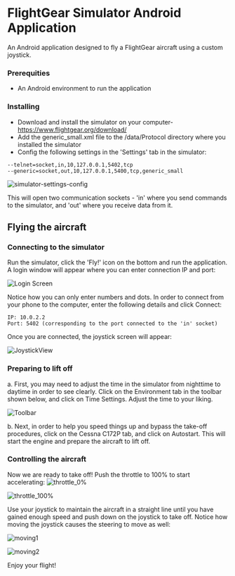# FlightGear Simulator Android Application
An Android application designed to fly a FlightGear aircraft using a custom joystick.

### Prerequities
* An Android environment to run the application

### Installing 
* Download and install the simulator on your computer- https://www.flightgear.org/download/
* Add the  generic_small.xml file to the /data/Protocol directory where you installed the simulator
* Config the following settings in the 'Settings' tab in the simulator:
```
--telnet=socket,in,10,127.0.0.1,5402,tcp
--generic=socket,out,10,127.0.0.1,5400,tcp,generic_small
```
![simulator-settings-config](https://user-images.githubusercontent.com/45856261/58368127-4a489680-7ef1-11e9-81ca-b17badca7f8e.PNG)

This will open two communication sockets - 'in' where you send commands to the simulator, and 'out' where you receive data from it.

## Flying the aircraft

### Connecting to the simulator
Run the simulator, click the 'Fly!' icon on the bottom and run the application. A login window will appear where you can enter connection IP and port:

![Login Screen](https://user-images.githubusercontent.com/45856261/63440676-f2aac000-c438-11e9-968e-88a527ef226b.PNG)

Notice how you can only enter numbers and dots.
In order to connect from your phone to the computer, enter the following details and click Connect:
```
IP: 10.0.2.2
Port: 5402 (corresponding to the port connected to the 'in' socket)
```
Once you are connected, the joystick screen will appear:

![JoystickView](https://user-images.githubusercontent.com/45856261/63444708-cd6d8000-c43f-11e9-9540-636905a91a65.PNG)


### Preparing to lift off
a. First, you may need to adjust the time in the simulator from nighttime to daytime in order to see clearly.
Click on the Environment tab in the toolbar shown below, and click on Time Settings. Adjust the time to your liking.

![Toolbar](https://user-images.githubusercontent.com/45856261/63440757-1241e880-c439-11e9-9623-ed96e7eae199.PNG)

b. Next, in order to help you speed things up and bypass the take-off procedures, click on the Cessna C172P tab, and click on Autostart. This will start the engine and prepare the aircraft to lift off.

### Controlling the aircraft
Now we are ready to take off!
Push the throttle to 100% to start accelerating:
![throttle_0%](https://user-images.githubusercontent.com/45856261/63443520-9a29f180-c43d-11e9-8cf3-4aa2cf522693.PNG)

![throttle_100%](https://user-images.githubusercontent.com/45856261/63443541-a746e080-c43d-11e9-89eb-d50054231692.PNG)

Use your joystick to maintain the aircraft in a straight line until you have gained enough speed and push down on the joystick to take off. Notice how moving the joystick causes the steering to move as well:

![moving1](https://user-images.githubusercontent.com/45856261/63445420-fe9a8000-c440-11e9-8e08-c83712977624.png)

![moving2](https://user-images.githubusercontent.com/45856261/63445419-fe01e980-c440-11e9-979d-840097604adf.png)


Enjoy your flight!
